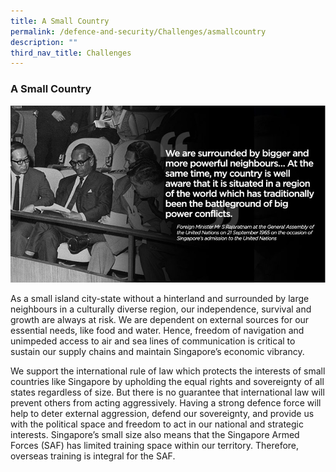 ```yaml
---
title: A Small Country
permalink: /defence-and-security/Challenges/asmallcountry
description: ""
third_nav_title: Challenges
---
```


### A Small Country

![](/images/Defence/S%20Rajaratnam%20quote.jpg)

As a small island city-state without a hinterland and surrounded by large neighbours in a culturally diverse region, our independence, survival and growth are always at risk.  We are dependent on external sources for our essential needs, like food and water. Hence, freedom of navigation and unimpeded access to air and sea lines of communication is critical to sustain our supply chains and maintain Singapore’s economic vibrancy.  

We support the international rule of law which protects the interests of small countries like Singapore by upholding the equal rights and sovereignty of all states regardless of size. But there is no guarantee that international law will prevent others from acting aggressively. Having a strong defence force will help to deter external aggression, defend our sovereignty, and provide us with the political space and freedom to act in our national and strategic interests. Singapore’s small size also means that the Singapore Armed Forces (SAF) has limited training space within our territory. Therefore, overseas training is integral for the SAF.